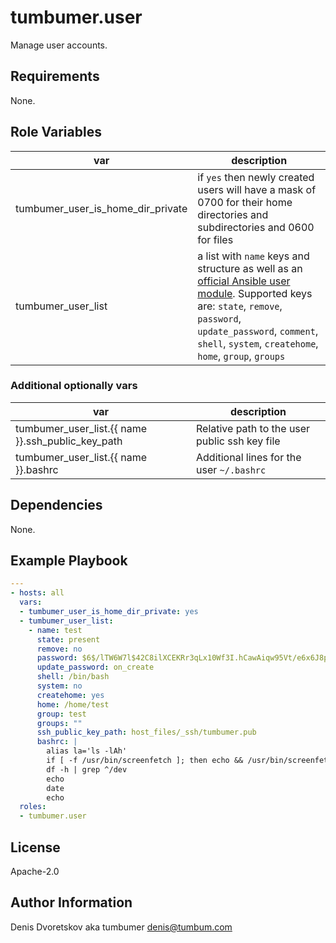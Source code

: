 # tumbumer.user

Manage user accounts.

## Requirements

None.

## Role Variables

var | description
---|---
tumbumer_user_is_home_dir_private | if `yes` then newly created users will have a mask of 0700 for their home directories and subdirectories and 0600 for files
tumbumer_user_list | a list with `name` keys and structure as well as an [official Ansible user module](https://docs.ansible.com/ansible/user_module.html). Supported keys are: `state`, `remove`, `password`, `update_password`, `comment`, `shell`, `system`, `createhome`, `home`, `group`, `groups`

### Additional optionally vars

var | description
---|---
tumbumer_user_list.{{ name }}.ssh_public_key_path | Relative path to the user public ssh key file
tumbumer_user_list.{{ name }}.bashrc | Additional lines for the user `~/.bashrc`

## Dependencies

None.

## Example Playbook
```yaml
---
- hosts: all
  vars:
  - tumbumer_user_is_home_dir_private: yes
  - tumbumer_user_list:
    - name: test
      state: present
      remove: no
      password: $6$/lTW6W7l$42C8ilXCEKRr3qLx10Wf3I.hCawAiqw95Vt/e6x6J8pzxszeooo3pd5ppwBW6VEWRKLTbMhChTVwEjmj1vVox.
      update_password: on_create
      shell: /bin/bash
      system: no
      createhome: yes
      home: /home/test
      group: test
      groups: ""
      ssh_public_key_path: host_files/_ssh/tumbumer.pub
      bashrc: |
        alias la='ls -lAh'
        if [ -f /usr/bin/screenfetch ]; then echo && /usr/bin/screenfetch -c ,2; fi
        df -h | grep ^/dev
        echo
        date
        echo
  roles:
  - tumbumer.user
```

## License

Apache-2.0

## Author Information

Denis Dvoretskov aka tumbumer <denis@tumbum.com>

